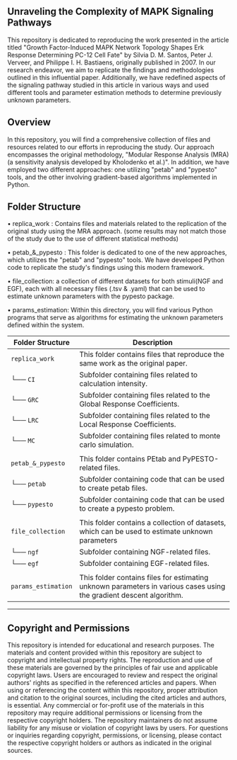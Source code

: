 ﻿Unraveling the Complexity of MAPK Signaling Pathways
------------------------------------------------

This repository is dedicated to reproducing the work presented
in the article titled "Growth Factor-Induced MAPK Network Topology 
Shapes Erk Response Determining PC-12 Cell Fate" by Silvia
D. M. Santos, Peter J. Verveer, and Philippe I. H. Bastiaens,
originally published in 2007. In our research endeavor, we aim to
replicate the findings and methodologies outlined in this influential
paper. Additionally, we have redefined aspects of the signaling pathway
studied in this article in various ways and used different tools and 
parameter estimation methods to determine previously unknown parameters.


Overview
-----------------------------------------------

In this repository, you will find a comprehensive collection of files and
resources related to our efforts in reproducing the study. Our approach 
encompasses the original methodology, "Modular Response Analysis (MRA)(a sensitivity
analysis developed by Kholodenko et al.)". In addition, we have employed two different
approaches: one utilizing "petab" and "pypesto" tools, and the other involving 
gradient-based algorithms implemented in Python.


Folder Structure
------------------------------------------------

• replica_work :
Contains files and materials related to
the replication of the original study using the MRA approach.
(some results may not match those of the study due to the use of different statistical methods)


• petab_&_pypesto :
This folder is dedicated to one of the new approaches, which utilizes the "petab" and "pypesto"
tools. We have developed Python code to replicate the study's findings using this modern framework.


• file_collection:
a collection of different datasets for both stimuli(NGF and EGF),
each with all necessary files (.tsv & .yaml) that can be used to estimate unknown
parameters with the pypesto package.


• params_estimation:
Within this directory, you will find various Python programs
that serve as algorithms for estimating the unknown parameters defined within the system.



| Folder Structure    | Description                                                                                                         |
|---------------------|---------------------------------------------------------------------------------------------------------------------|
| `replica_work`      | This folder contains files that reproduce the same work as the original paper.                                      |
| └── `CI`            | Subfolder containing files related to calculation intensity.                                                        |
| └── `GRC`           | Subfolder containing files related to the Global Response Coefficients.                                             |
| └── `LRC`           | Subfolder containing files related to the Local Response Coefficients.                                              |
| └── `MC`            | Subfolder containing files related to monte carlo simulation.                                                       |
|                     |                                                                                                                     |
| `petab_&_pypesto`   | This folder contains PEtab and PyPESTO-related files.                                                               |
| └── `petab`         | Subfolder containing code that can be used to create petab files.                                                   |
| └──  `pypesto`      | Subfolder containing code that can be used to create a pypesto problem.                                             |
|                     |                                                                                                                     |
| `file_collection`   | This folder contains a collection of datasets, which can be used to estimate unknown parameters                     |
| └── `ngf`           | Subfolder containing NGF-related files.                                                                             |
| └── `egf`           | Subfolder containing EGF-related files.                                                                             |
|                     |                                                                                                                     |
| `params_estimation` | This folder contains files for estimating unknown parameters in various cases using the gradient descent algorithm. |
----------------------------------------------------------------------------------------------------------------------------------------------

## Copyright and Permissions

This repository is intended for educational and research purposes. The materials and content provided within this repository are subject to copyright and intellectual property rights. The reproduction and use of these materials are governed by the principles of fair use and applicable copyright laws. Users are encouraged to review and respect the original authors' rights as specified in the referenced articles and papers. When using or referencing the content within this repository, proper attribution and citation to the original sources, including the cited articles and authors, is essential. Any commercial or for-profit use of the materials in this repository may require additional permissions or licensing from the respective copyright holders. The repository maintainers do not assume liability for any misuse or violation of copyright laws by users. For questions or inquiries regarding copyright, permissions, or licensing, please contact the respective copyright holders or authors as indicated in the original sources.



